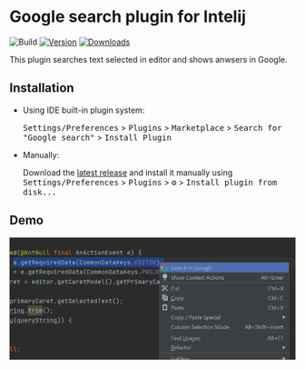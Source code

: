 # Google search plugin for Intelij

![Build](https://github.com/r00bertos1/ZZPJ_plugin/workflows/Build/badge.svg)
[![Version](https://img.shields.io/jetbrains/plugin/v/16311-google-search.svg)](https://plugins.jetbrains.com/plugin/16311-google-search)
[![Downloads](https://img.shields.io/jetbrains/plugin/d/16311-google-search.svg)](https://plugins.jetbrains.com/plugin/16311-google-search)

<!-- Plugin description -->
This plugin searches text selected in editor and shows anwsers in Google.
<!-- Plugin description end -->

## Installation

- Using IDE built-in plugin system:
  
  <kbd>Settings/Preferences</kbd> > <kbd>Plugins</kbd> > <kbd>Marketplace</kbd> > <kbd>Search for "Google search"</kbd> >
  <kbd>Install Plugin</kbd>
  
- Manually:

  Download the [latest release](https://github.com/r00bertos1/ZZPJ_plugin/releases/latest) and install it manually using
  <kbd>Settings/Preferences</kbd> > <kbd>Plugins</kbd> > <kbd>⚙️</kbd> > <kbd>Install plugin from disk...</kbd>
  
## Demo
<img src="demo.png" width="800px"  alt="plugin demo"/>
